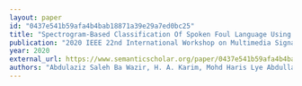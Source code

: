 ```yaml
---
layout: paper
id: "0437e541b59afa4b4bab18871a39e29a7ed0bc25"
title: "Spectrogram-Based Classification Of Spoken Foul Language Using Deep Cnn"
publication: "2020 IEEE 22nd International Workshop on Multimedia Signal Processing (MMSP)"
year: 2020
external_url: https://www.semanticscholar.org/paper/0437e541b59afa4b4bab18871a39e29a7ed0bc25
authors: "Abdulaziz Saleh Ba Wazir, H. A. Karim, Mohd Haris Lye Abdullah, Sarina Mansor, Nouar AlDahoul, M. Fauzi, John See"
---
```

